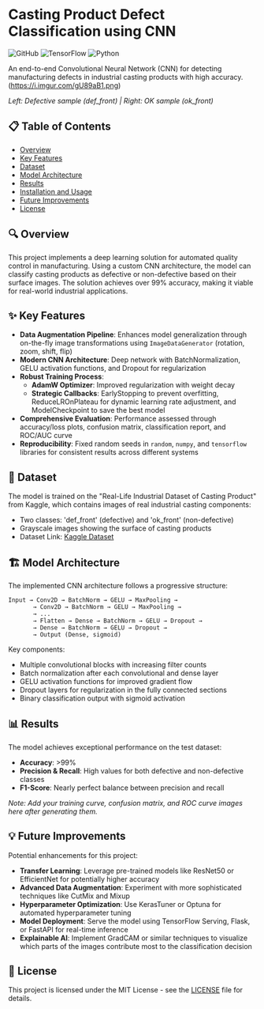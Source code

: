 # Casting Product Defect Classification using CNN

![GitHub](https://img.shields.io/github/license/hydroinflames/Casting-Product-Defect-Classification-using-CNN)
![TensorFlow](https://img.shields.io/badge/TensorFlow-2.x-orange)
![Python](https://img.shields.io/badge/Python-3.7+-blue)

An end-to-end Convolutional Neural Network (CNN) for detecting manufacturing defects in industrial casting products with high accuracy.
(https://i.imgur.com/gU89aB1.png)


*Left: Defective sample (def_front) | Right: OK sample (ok_front)*

## 📋 Table of Contents
- [Overview](#overview)
- [Key Features](#key-features)
- [Dataset](#dataset)
- [Model Architecture](#model-architecture)
- [Results](#results)
- [Installation and Usage](#installation-and-usage)
- [Future Improvements](#future-improvements)
- [License](#license)

## 🔍 Overview

This project implements a deep learning solution for automated quality control in manufacturing. Using a custom CNN architecture, the model can classify casting products as defective or non-defective based on their surface images. The solution achieves over 99% accuracy, making it viable for real-world industrial applications.

## ✨ Key Features

- **Data Augmentation Pipeline**: Enhances model generalization through on-the-fly image transformations using `ImageDataGenerator` (rotation, zoom, shift, flip)
- **Modern CNN Architecture**: Deep network with BatchNormalization, GELU activation functions, and Dropout for regularization
- **Robust Training Process**:
  - **AdamW Optimizer**: Improved regularization with weight decay
  - **Strategic Callbacks**: EarlyStopping to prevent overfitting, ReduceLROnPlateau for dynamic learning rate adjustment, and ModelCheckpoint to save the best model
- **Comprehensive Evaluation**: Performance assessed through accuracy/loss plots, confusion matrix, classification report, and ROC/AUC curve
- **Reproducibility**: Fixed random seeds in `random`, `numpy`, and `tensorflow` libraries for consistent results across different systems

## 💾 Dataset

The model is trained on the "Real-Life Industrial Dataset of Casting Product" from Kaggle, which contains images of real industrial casting components:

- Two classes: 'def_front' (defective) and 'ok_front' (non-defective)
- Grayscale images showing the surface of casting products
- Dataset Link: [Kaggle Dataset](https://www.kaggle.com/datasets/ravirajsinh45/real-life-industrial-dataset-of-casting-product)

## 🏗️ Model Architecture

The implemented CNN architecture follows a progressive structure:

```
Input → Conv2D → BatchNorm → GELU → MaxPooling → 
       → Conv2D → BatchNorm → GELU → MaxPooling → 
       → ... 
       → Flatten → Dense → BatchNorm → GELU → Dropout → 
       → Dense → BatchNorm → GELU → Dropout → 
       → Output (Dense, sigmoid)
```

Key components:
- Multiple convolutional blocks with increasing filter counts
- Batch normalization after each convolutional and dense layer
- GELU activation functions for improved gradient flow
- Dropout layers for regularization in the fully connected sections
- Binary classification output with sigmoid activation

## 📊 Results

The model achieves exceptional performance on the test dataset:

- **Accuracy**: >99%
- **Precision & Recall**: High values for both defective and non-defective classes
- **F1-Score**: Nearly perfect balance between precision and recall

*Note: Add your training curve, confusion matrix, and ROC curve images here after generating them.*

<!-- Example placeholder for visualization images:
**Training and Validation Curves**
![Training Curves](path_to_your_training_plot.png)

**Confusion Matrix**
![Confusion Matrix](path_to_your_confusion_matrix.png)

**ROC Curve**
![ROC Curve](path_to_your_roc_curve.png)
-->


## 💡 Future Improvements

Potential enhancements for this project:

- **Transfer Learning**: Leverage pre-trained models like ResNet50 or EfficientNet for potentially higher accuracy
- **Advanced Data Augmentation**: Experiment with more sophisticated techniques like CutMix and Mixup
- **Hyperparameter Optimization**: Use KerasTuner or Optuna for automated hyperparameter tuning
- **Model Deployment**: Serve the model using TensorFlow Serving, Flask, or FastAPI for real-time inference
- **Explainable AI**: Implement GradCAM or similar techniques to visualize which parts of the images contribute most to the classification decision

## 📄 License

This project is licensed under the MIT License - see the [LICENSE](LICENSE) file for details.
